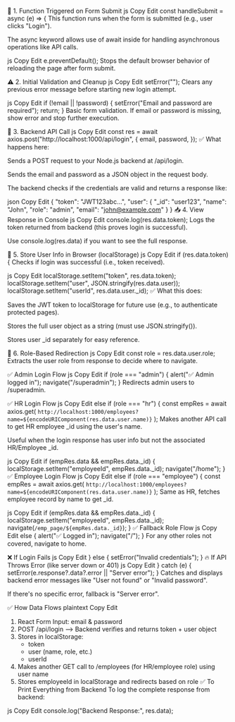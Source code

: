 🔁 1. Function Triggered on Form Submit
js
Copy
Edit
const handleSubmit = async (e) => {
This function runs when the form is submitted (e.g., user clicks "Login").

The async keyword allows use of await inside for handling asynchronous operations like API calls.

js
Copy
Edit
  e.preventDefault();
Stops the default browser behavior of reloading the page after form submit.

⚠️ 2. Initial Validation and Cleanup
js
Copy
Edit
  setError("");
Clears any previous error message before starting new login attempt.

js
Copy
Edit
  if (!email || !password) {
    setError("Email and password are required");
    return;
  }
Basic form validation. If email or password is missing, show error and stop further execution.

🔁 3. Backend API Call
js
Copy
Edit
  const res = await axios.post("http://localhost:1000/api/login", {
    email,
    password,
  });
✅ What happens here:

Sends a POST request to your Node.js backend at /api/login.

Sends the email and password as a JSON object in the request body.

The backend checks if the credentials are valid and returns a response like:

json
Copy
Edit
{
  "token": "JWT123abc...",
  "user": {
    "_id": "user123",
    "name": "John",
    "role": "admin",
    "email": "john@example.com"
  }
}
📥 4. View Response in Console
js
Copy
Edit
  console.log(res.data.token);
Logs the token returned from backend (this proves login is successful).

Use console.log(res.data) if you want to see the full response.

💾 5. Store User Info in Browser (localStorage)
js
Copy
Edit
  if (res.data.token) {
Checks if login was successful (i.e., token received).

js
Copy
Edit
    localStorage.setItem("token", res.data.token);
    localStorage.setItem("user", JSON.stringify(res.data.user));
    localStorage.setItem("userId", res.data.user._id);
✅ What this does:

Saves the JWT token to localStorage for future use (e.g., to authenticate protected pages).

Stores the full user object as a string (must use JSON.stringify()).

Stores user _id separately for easy reference.

👮 6. Role-Based Redirection
js
Copy
Edit
    const role = res.data.user.role;
Extracts the user role from response to decide where to navigate.

✅ Admin Login Flow
js
Copy
Edit
    if (role === "admin") {
      alert("✅ Admin logged in");
      navigate("/superadmin");
    }
Redirects admin users to /superadmin.

✅ HR Login Flow
js
Copy
Edit
    else if (role === "hr") {
      const empRes = await axios.get(
        `http://localhost:1000/employees?name=${encodeURIComponent(res.data.user.name)}`
      );
Makes another API call to get HR employee _id using the user's name.

Useful when the login response has user info but not the associated HR/Employee _id.

js
Copy
Edit
      if (empRes.data && empRes.data._id) {
        localStorage.setItem("employeeId", empRes.data._id);
        navigate("/home");
      }
✅ Employee Login Flow
js
Copy
Edit
    else if (role === "employee") {
      const empRes = await axios.get(
        `http://localhost:1000/employees?name=${encodeURIComponent(res.data.user.name)}`
      );
Same as HR, fetches employee record by name to get _id.

js
Copy
Edit
      if (empRes.data && empRes.data._id) {
        localStorage.setItem("employeeId", empRes.data._id);
        navigate(`/emp_page/${empRes.data._id}`);
      }
✅ Fallback Role Flow
js
Copy
Edit
    else {
      alert("✅ Logged in");
      navigate("/");
    }
For any other roles not covered, navigate to home.

❌ If Login Fails
js
Copy
Edit
  } else {
    setError("Invalid credentials");
  }
🔥 If API Throws Error (like server down or 401)
js
Copy
Edit
} catch (e) {
  setError(e.response?.data?.error || "Server error");
}
Catches and displays backend error messages like "User not found" or "Invalid password".

If there's no specific error, fallback is "Server error".

✅ How Data Flows
plaintext
Copy
Edit
1. React Form Input:     email & password
2. POST /api/login       --> Backend verifies and returns token + user object
3. Stores in localStorage:
     - token
     - user (name, role, etc.)
     - userId
4. Makes another GET call to /employees (for HR/employee role) using user name
5. Stores employeeId in localStorage and redirects based on role
✅ To Print Everything from Backend
To log the complete response from backend:

js
Copy
Edit
console.log("Backend Response:", res.data);